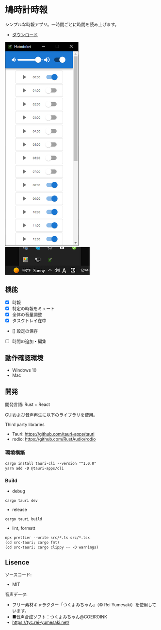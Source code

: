 # 鳩時計時報

シンプルな時報アプリ。一時間ごとに時間を読み上げます。

 - [ダウンロード](https://github.com/iwase22334/hatodokei/releases)

![キャプチャ1](https://raw.githubusercontent.com/iwase22334/hatodokei/main/capture/Capture1.png)
![キャプチャ2](https://raw.githubusercontent.com/iwase22334/hatodokei/main/capture/Capture2.png)

## 機能

 - [x] 時報
 - [x] 特定の時報をミュート
 - [x] 全体の音量調整
 - [x] タスクトレイ在中
 - [] 設定の保存
 - [ ] 時間の追加・編集


## 動作確認環境

 - Windows 10
 - Mac

## 開発

開発言語: Rust + React

GUIおよび音声再生に以下のライブラリを使用。

Third party libraries

 - Tauri: https://github.com/tauri-apps/tauri
 - rodio: https://github.com/RustAudio/rodio

### 環境構築

```
cargo install tauri-cli --version "^1.0.0"
yarn add -D @tauri-apps/cli
```

### Build

- debug
```
cargo tauri dev
```

- release
```
cargo tauri build
```

- lint, formatt

```
npx prettier --write src/*.ts src/*.tsx
(cd src-tauri; cargo fmt)
(cd src-tauri; cargo clippy -- -D warnings)
```

## Lisence

ソースコード:

 - MIT

音声データ:

 - フリー素材キャラクター「つくよみちゃん」（© Rei Yumesaki）を使用しています。
 - ■音声合成ソフト：つくよみちゃん@COEIROINK
 - https://tyc.rei-yumesaki.net/
